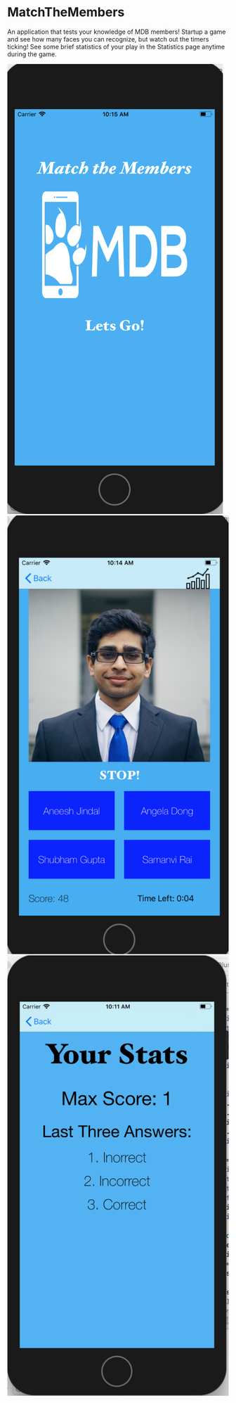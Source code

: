 # MatchTheMembers

An application that tests your knowledge of MDB members! Startup a game and see how many faces you can recognize, but watch out the timers ticking! See some brief statistics of your play in the Statistics page anytime during the game.

![](https://github.com/shubscode/MeetTheMembers/blob/master/photos/openingPic.png)
![](https://github.com/shubscode/MeetTheMembers/blob/master/photos/gameScreen.png)
![](https://github.com/shubscode/MeetTheMembers/blob/master/photos/statsScreen.png)

